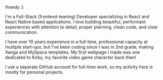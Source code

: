 Howdy :)

I'm a Full-Stack (frontend-leaning) Developer specializing in React and React Native based applications. I love building beautiful, performant experiences with attention to detail, proper planning, clean code, and clear communication.

I have over 10 years experience in a full-time, professional capacity at multiple start-ups, but I've been coding since I was in 2nd grade, making Xanga and MySpace templates. My first webpage I made was one dedicated to Kirby, my favorite video game character back then!

I use a separate GitHub account for full-time work, so my activity here is mostly for personal projects.
